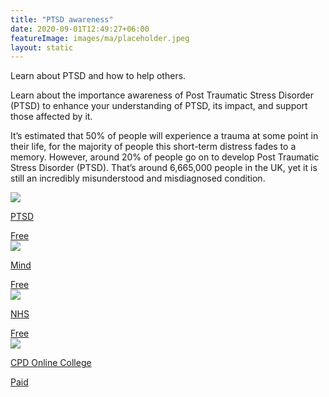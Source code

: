 ```yaml
---
title: "PTSD awareness"
date: 2020-09-01T12:49:27+06:00
featureImage: images/ma/placeholder.jpeg
layout: static
---
```


Learn about PTSD and how to help others.

Learn about the importance awareness of Post Traumatic Stress Disorder (PTSD) to enhance your understanding of PTSD, its impact, and support those affected by it.

It’s estimated that 50% of people will experience a trauma at some point in their life, for the majority of people this short-term distress fades to a memory. However, around 20% of people go on to develop Post Traumatic Stress Disorder (PTSD). That’s around 6,665,000 people in the UK, yet it is still an incredibly misunderstood and misdiagnosed condition.

<a class="ma-link" href="https://www.ptsduk.org/"><div class="ma-card ma-card-Learning"><div class="ma-icon"><img src ="/images/Icon-check - learning - opacity.svg"/></div><div class="ma-name"><p>PTSD</p></div><div class="ma-paid-text"><span>Free</span></div></div></a><a class="ma-link" href="https://www.mind.org.uk/information-support/types-of-mental-health-problems/post-traumatic-stress-disorder-ptsd-and-complex-ptsd/about-ptsd/"><div class="ma-card ma-card-Learning"><div class="ma-icon"><img src ="/images/Icon-check - learning - opacity.svg"/></div><div class="ma-name"><p>Mind</p></div><div class="ma-paid-text"><span>Free</span></div></div></a><a class="ma-link" href="https://www.nhs.uk/mental-health/conditions/post-traumatic-stress-disorder-ptsd/overview/"><div class="ma-card ma-card-Learning"><div class="ma-icon"><img src ="/images/Icon-check - learning - opacity.svg"/></div><div class="ma-name"><p>NHS</p></div><div class="ma-paid-text"><span>Free</span></div></div></a><a class="ma-link" href="https://cpdonline.co.uk/course/ptsd-awareness/"><div class="ma-card ma-card-Learning"><div class="ma-icon"><img src ="/images/Icon-pound - learning - opacity.svg"/></div><div class="ma-name"><p>CPD Online College</p></div><div class="ma-paid-text"><span>Paid</span></div></div></a>  

<br/><br/>






